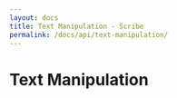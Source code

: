 ```yaml
---
layout: docs
title: Text Manipulation - Scribe
permalink: /docs/api/text-manipulation/
---
```


# Text Manipulation
